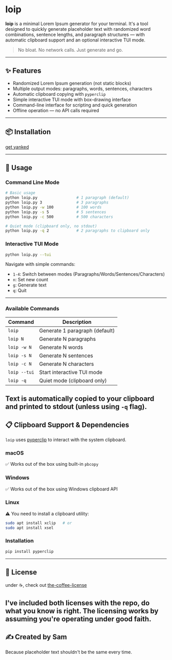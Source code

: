 # loip
**loip** is a minimal Lorem Ipsum generator for your terminal. It's a tool designed to quickly generate placeholder text with randomized word combinations, sentence lengths, and paragraph structures — with automatic clipboard support and an optional interactive TUI mode.
> No bloat. No network calls. Just generate and go.
---
## ✨ Features
- Randomized Lorem Ipsum generation (not static blocks)
- Multiple output modes: paragraphs, words, sentences, characters
- Automatic clipboard copying with `pyperclip`
- Simple interactive TUI mode with box-drawing interface
- Command-line interface for scripting and quick generation
- Offline operation — no API calls required
---
## 📦 Installation

[get yanked](https://github.com/codinganovel/yanked)

---
## 🚀 Usage
### Command Line Mode
```bash
# Basic usage
python loip.py                 # 1 paragraph (default)
python loip.py 3               # 3 paragraphs
python loip.py -w 100          # 100 words
python loip.py -s 5            # 5 sentences
python loip.py -c 500          # 500 characters

# Quiet mode (clipboard only, no stdout)
python loip.py -q 2            # 2 paragraphs to clipboard only
```

### Interactive TUI Mode
```bash
python loip.py --tui
```
Navigate with simple commands:
- `1-4`: Switch between modes (Paragraphs/Words/Sentences/Characters)
- `n`: Set new count
- `g`: Generate text
- `q`: Quit

---
### Available Commands
| Command         | Description                          |
|----------------|--------------------------------------|
| `loip`          | Generate 1 paragraph (default)       |
| `loip N`        | Generate N paragraphs                |
| `loip -w N`     | Generate N words                     |
| `loip -s N`     | Generate N sentences                 |
| `loip -c N`     | Generate N characters                |
| `loip --tui`    | Start interactive TUI mode           |
| `loip -q`       | Quiet mode (clipboard only)         |

Text is automatically copied to your clipboard and printed to stdout (unless using `-q` flag).
---
## 📋 Clipboard Support & Dependencies
`loip` uses [pyperclip](https://pypi.org/project/pyperclip/) to interact with the system clipboard.
### macOS  
✅ Works out of the box using built-in `pbcopy`
### Windows  
✅ Works out of the box using Windows clipboard API
### Linux  
⚠️ You need to install a clipboard utility:
```bash
sudo apt install xclip   # or
sudo apt install xsel
```
### Installation
```bash
pip install pyperclip
```
---
## 📄 License

under ☕️, check out [the-coffee-license](https://github.com/codinganovel/The-Coffee-License)

I've included both licenses with the repo, do what you know is right. The licensing works by assuming you're operating under good faith.
---
## ✍️ Created by Sam  
Because placeholder text shouldn't be the same every time.
